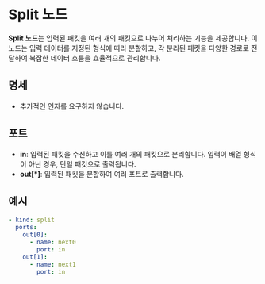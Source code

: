 # Split 노드

**Split 노드**는 입력된 패킷을 여러 개의 패킷으로 나누어 처리하는 기능을 제공합니다. 이 노드는 입력 데이터를 지정된 형식에 따라 분할하고, 각 분리된 패킷을 다양한 경로로 전달하여 복잡한 데이터 흐름을
효율적으로 관리합니다.

## 명세

- 추가적인 인자를 요구하지 않습니다.

## 포트

- **in**: 입력된 패킷을 수신하고 이를 여러 개의 패킷으로 분리합니다. 입력이 배열 형식이 아닌 경우, 단일 패킷으로 출력됩니다.
- **out[*]**: 입력된 패킷을 분할하여 여러 포트로 출력합니다.

## 예시

```yaml
- kind: split
  ports:
    out[0]:
      - name: next0
        port: in
    out[1]:
      - name: next1
        port: in
```
